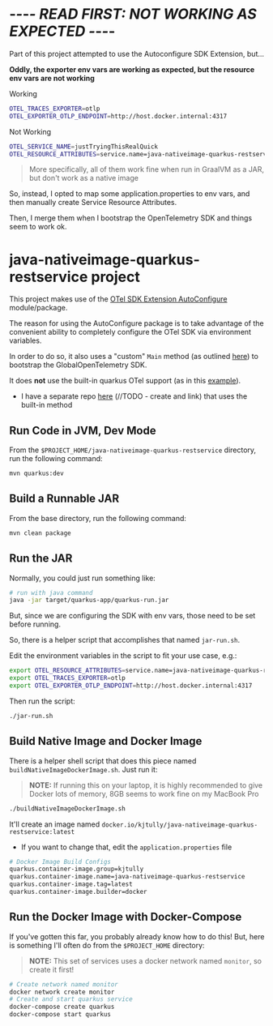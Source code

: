 
# -*-*-*- READ FIRST: NOT WORKING AS EXPECTED -*-*-*-

Part of this project attempted to use the Autoconfigure SDK Extension, but...

__Oddly, the exporter env vars are working as expected, but the resource env vars are not working__

Working

```bash
OTEL_TRACES_EXPORTER=otlp
OTEL_EXPORTER_OTLP_ENDPOINT=http://host.docker.internal:4317
```
Not Working

```bash
OTEL_SERVICE_NAME=justTryingThisRealQuick
OTEL_RESOURCE_ATTRIBUTES=service.name=java-nativeimage-quarkus-restservice,service.namespace=kjt-java-nativeimage
```

> More specifically, all of them work fine when run in GraalVM as a JAR, but don't work as a native image

So, instead, I opted to map some application.properties to env vars, and then manually create Service Resource Attributes.

Then, I merge them when I bootstrap the OpenTelemetry SDK and things seem to work ok.

# java-nativeimage-quarkus-restservice project

This project makes use of the [OTel SDK Extension AutoConfigure](https://github.com/open-telemetry/opentelemetry-java/tree/main/sdk-extensions/autoconfigure) module/package.  

The reason for using the AutoConfigure package is to take advantage of the convenient ability to completely configure the OTel SDK via environment variables.

In order to do so, it also uses a "custom" `Main` method (as outlined [here](https://quarkus.io/guides/lifecycle)) to bootstrap the GlobalOpenTelemetry SDK.

It does  __not__  use the built-in quarkus OTel support (as in this [example](https://quarkus.io/guides/opentelemetry)).
- I have a separate repo [here](http://todo) (//TODO - create and link) that uses the built-in method

## Run Code in JVM, Dev Mode

From the `$PROJECT_HOME/java-nativeimage-quarkus-restservice` directory, run the following command:

```bash
mvn quarkus:dev
```

## Build a Runnable JAR

From the base directory, run the following command:

```bash
mvn clean package
```

## Run the JAR

Normally, you could just run something like:

```bash
# run with java command
java -jar target/quarkus-app/quarkus-run.jar
```

But, since we are configuring the SDK with env vars, those need to be set before running.

So, there is a helper script that accomplishes that named `jar-run.sh`.

Edit the environment variables in the script to fit your use case, e.g.:

```bash
export OTEL_RESOURCE_ATTRIBUTES=service.name=java-nativeimage-quarkus-restservice,service.namespace=kjt-java-nativeimage
export OTEL_TRACES_EXPORTER=otlp
export OTEL_EXPORTER_OTLP_ENDPOINT=http://host.docker.internal:4317
```

Then run the script:

```bash
./jar-run.sh
```

## Build Native Image and Docker Image

There is a helper shell script that does this piece named `buildNativeImageDockerImage.sh`.  Just run it:

> __NOTE:__  If running this on your laptop, it is highly recommended to give Docker lots of memory, 8GB seems to work fine on my MacBook Pro

```bash
./buildNativeImageDockerImage.sh
```

It'll create an image named `docker.io/kjtully/java-nativeimage-quarkus-restservice:latest`
- If you want to change that, edit the `application.properties` file

```bash
# Docker Image Build Configs
quarkus.container-image.group=kjtully
quarkus.container-image.name=java-nativeimage-quarkus-restservice
quarkus.container-image.tag=latest
quarkus.container-image.builder=docker
```

## Run the Docker Image with Docker-Compose

If you've gotten this far, you probably already know how to do this! But, here is something I'll often do from the `$PROJECT_HOME` directory:

> __NOTE:__  This set of services uses a docker network named `monitor`, so create it first!

```bash
# Create network named monitor
docker network create monitor
# Create and start quarkus service
docker-compose create quarkus
docker-compose start quarkus
```



